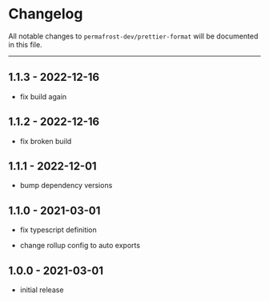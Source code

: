 # Changelog

All notable changes to `permafrost-dev/prettier-format` will be documented in this file.

---

## 1.1.3 - 2022-12-16

- fix build again

## 1.1.2 - 2022-12-16

- fix broken build

## 1.1.1 - 2022-12-01

- bump dependency versions

## 1.1.0 - 2021-03-01

- fix typescript definition

- change rollup config to auto exports

## 1.0.0 - 2021-03-01

- initial release
